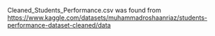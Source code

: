 Cleaned_Students_Performance.csv was found from https://www.kaggle.com/datasets/muhammadroshaanriaz/students-performance-dataset-cleaned/data
